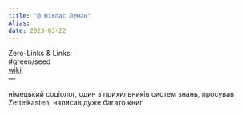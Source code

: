 ```yaml
---
title: "@ Ніклас Луман"
Alias: 
date: 2023-03-22  
---
```

Zero-Links & Links:  
#green/seed  
[wiki](https://uk.wikipedia.org/wiki/%D0%9D%D1%96%D0%BA%D0%BB%D0%B0%D1%81_%D0%9B%D1%83%D0%BC%D0%B0%D0%BD)  
—  

німецький соціолог, один з прихильників систем знань, просував Zettelkasten, написав дуже багато книг